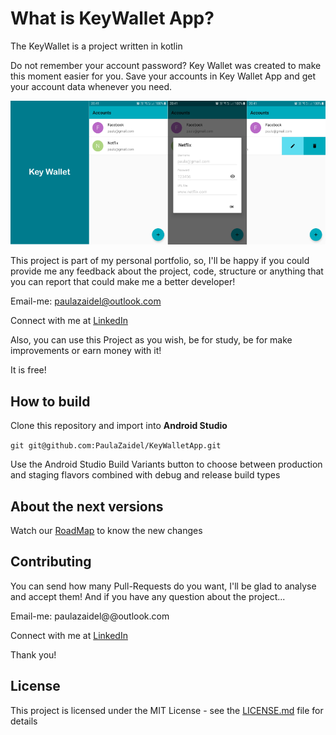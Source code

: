 # What is KeyWallet App?
The KeyWallet is a project written in kotlin

Do not remember your account password? Key Wallet was created to make this moment easier for you. Save your accounts in Key Wallet App and get your account data whenever you need.

![](https://github.com/PaulaZaidel/KeyWalletApp/blob/master/images/screens.png)

This project is part of my personal portfolio, so, I'll be happy if you could provide me any feedback about the project, code, structure or anything that you can report that could make me a better developer!

Email-me: paulazaidel@outlook.com

Connect with me at [LinkedIn](https://www.linkedin.com/in/paulazaidel/)

Also, you can use this Project as you wish, be for study, be for make improvements or earn money with it!

It is free!

## How to build
Clone this repository and import into **Android Studio**

`git git@github.com:PaulaZaidel/KeyWalletApp.git`

Use the Android Studio Build Variants button to choose between production and staging flavors combined with debug and release build types

## About the next versions
Watch our [RoadMap](https://github.com/PaulaZaidel/KeyWalletApp/wiki) to know the new changes

## Contributing
You can send how many Pull-Requests do you want, I'll be glad to analyse and accept them! And if you have any question about the project...

Email-me: paulazaidel@@outlook.com

Connect with me at [LinkedIn](https://www.linkedin.com/in/paulazaidel/)

Thank you!

## License
This project is licensed under the MIT License - see the [LICENSE.md](https://github.com/PaulaZaidel/KeyWalletApp/blob/master/LICENSE) file for details
